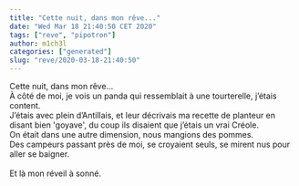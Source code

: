 ```yaml
---
title: "Cette nuit, dans mon rêve..."
date: "Wed Mar 18 21:40:50 CET 2020"
tags: ["reve", "pipotron"]
author: m1ch3l
categories: ["generated"]
slug: "reve/2020-03-18-21:40:50"
---
```


Cette nuit, dans mon rêve...<br>
À côté de moi, je vois un panda qui ressemblait à une tourterelle, j’étais content.<br>
J’étais avec plein d’Antillais, et leur décrivais ma recette de planteur en disant bien 'goyave', du coup ils disaient que j’étais un vrai Créole.<br>
On était dans une autre dimension, nous mangions des pommes.<br>
Des campeurs passant près de moi, se croyaient seuls, se mirent nus pour aller se baigner.<br>
<br>
Et là mon réveil à sonné.<br>
<br>
